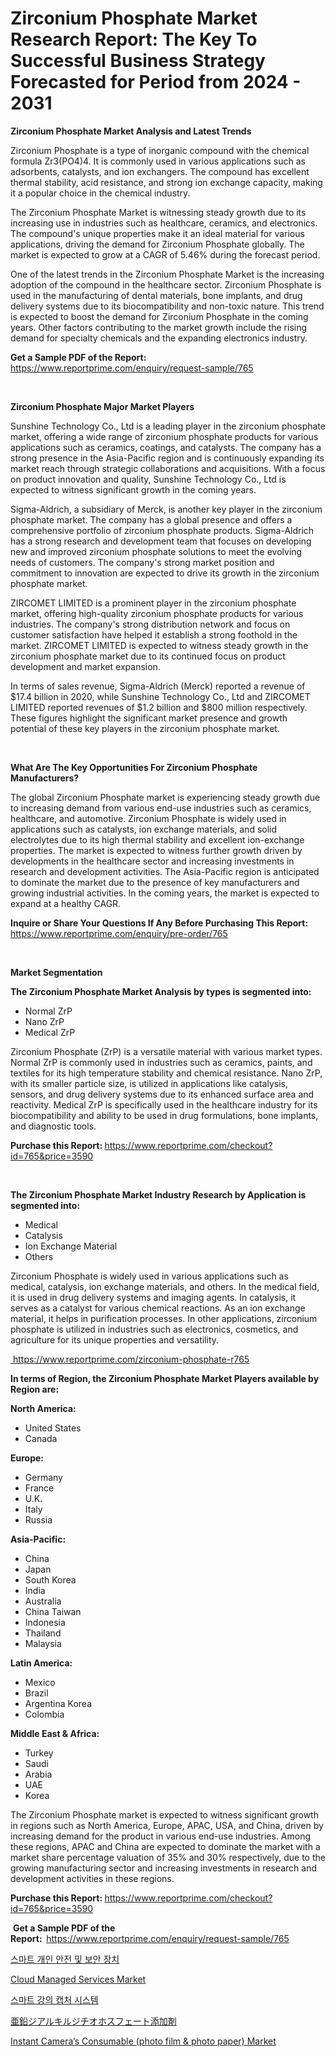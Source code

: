<p><h1>Zirconium Phosphate Market Research Report: The Key To Successful Business Strategy Forecasted for Period from 2024 - 2031</h1></p><p><strong>Zirconium Phosphate Market Analysis and Latest Trends</strong></p>
<p><p>Zirconium Phosphate is a type of inorganic compound with the chemical formula Zr3(PO4)4. It is commonly used in various applications such as adsorbents, catalysts, and ion exchangers. The compound has excellent thermal stability, acid resistance, and strong ion exchange capacity, making it a popular choice in the chemical industry.</p><p>The Zirconium Phosphate Market is witnessing steady growth due to its increasing use in industries such as healthcare, ceramics, and electronics. The compound's unique properties make it an ideal material for various applications, driving the demand for Zirconium Phosphate globally. The market is expected to grow at a CAGR of 5.46% during the forecast period.</p><p>One of the latest trends in the Zirconium Phosphate Market is the increasing adoption of the compound in the healthcare sector. Zirconium Phosphate is used in the manufacturing of dental materials, bone implants, and drug delivery systems due to its biocompatibility and non-toxic nature. This trend is expected to boost the demand for Zirconium Phosphate in the coming years. Other factors contributing to the market growth include the rising demand for specialty chemicals and the expanding electronics industry.</p></p>
<p><strong>Get a Sample PDF of the Report:&nbsp;</strong> <a href="https://www.reportprime.com/enquiry/request-sample/765">https://www.reportprime.com/enquiry/request-sample/765</a></p>
<p>&nbsp;</p>
<p><strong>Zirconium Phosphate Major Market Players</strong></p>
<p><p>Sunshine Technology Co., Ltd is a leading player in the zirconium phosphate market, offering a wide range of zirconium phosphate products for various applications such as ceramics, coatings, and catalysts. The company has a strong presence in the Asia-Pacific region and is continuously expanding its market reach through strategic collaborations and acquisitions. With a focus on product innovation and quality, Sunshine Technology Co., Ltd is expected to witness significant growth in the coming years.</p><p>Sigma-Aldrich, a subsidiary of Merck, is another key player in the zirconium phosphate market. The company has a global presence and offers a comprehensive portfolio of zirconium phosphate products. Sigma-Aldrich has a strong research and development team that focuses on developing new and improved zirconium phosphate solutions to meet the evolving needs of customers. The company's strong market position and commitment to innovation are expected to drive its growth in the zirconium phosphate market.</p><p>ZIRCOMET LIMITED is a prominent player in the zirconium phosphate market, offering high-quality zirconium phosphate products for various industries. The company's strong distribution network and focus on customer satisfaction have helped it establish a strong foothold in the market. ZIRCOMET LIMITED is expected to witness steady growth in the zirconium phosphate market due to its continued focus on product development and market expansion.</p><p>In terms of sales revenue, Sigma-Aldrich (Merck) reported a revenue of $17.4 billion in 2020, while Sunshine Technology Co., Ltd and ZIRCOMET LIMITED reported revenues of $1.2 billion and $800 million respectively. These figures highlight the significant market presence and growth potential of these key players in the zirconium phosphate market.</p></p>
<p>&nbsp;</p>
<p><strong>What Are The Key Opportunities For Zirconium Phosphate Manufacturers?</strong></p>
<p><p>The global Zirconium Phosphate market is experiencing steady growth due to increasing demand from various end-use industries such as ceramics, healthcare, and automotive. Zirconium Phosphate is widely used in applications such as catalysts, ion exchange materials, and solid electrolytes due to its high thermal stability and excellent ion-exchange properties. The market is expected to witness further growth driven by developments in the healthcare sector and increasing investments in research and development activities. The Asia-Pacific region is anticipated to dominate the market due to the presence of key manufacturers and growing industrial activities. In the coming years, the market is expected to expand at a healthy CAGR.</p></p>
<p><strong>Inquire or Share Your Questions If Any Before Purchasing This Report:</strong> <a href="https://www.reportprime.com/enquiry/pre-order/765">https://www.reportprime.com/enquiry/pre-order/765</a></p>
<p>&nbsp;</p>
<p><strong>Market Segmentation</strong></p>
<p><strong>The Zirconium Phosphate Market Analysis by types is segmented into:</strong></p>
<p><ul><li>Normal ZrP</li><li>Nano ZrP</li><li>Medical ZrP</li></ul></p>
<p><p>Zirconium Phosphate (ZrP) is a versatile material with various market types. Normal ZrP is commonly used in industries such as ceramics, paints, and textiles for its high temperature stability and chemical resistance. Nano ZrP, with its smaller particle size, is utilized in applications like catalysis, sensors, and drug delivery systems due to its enhanced surface area and reactivity. Medical ZrP is specifically used in the healthcare industry for its biocompatibility and ability to be used in drug formulations, bone implants, and diagnostic tools.</p></p>
<p><strong>Purchase this Report:&nbsp;</strong><a href="https://www.reportprime.com/checkout?id=765&price=3590">https://www.reportprime.com/checkout?id=765&price=3590</a></p>
<p>&nbsp;</p>
<p><strong>The Zirconium Phosphate Market Industry Research by Application is segmented into:</strong></p>
<p><ul><li>Medical</li><li>Catalysis</li><li>Ion Exchange Material</li><li>Others</li></ul></p>
<p><p>Zirconium Phosphate is widely used in various applications such as medical, catalysis, ion exchange materials, and others. In the medical field, it is used in drug delivery systems and imaging agents. In catalysis, it serves as a catalyst for various chemical reactions. As an ion exchange material, it helps in purification processes. In other applications, zirconium phosphate is utilized in industries such as electronics, cosmetics, and agriculture for its unique properties and versatility.</p></p>
<p><a href="https://www.reportprime.com/zirconium-phosphate-r765">&nbsp;https://www.reportprime.com/zirconium-phosphate-r765</a></p>
<p><strong>In terms of Region, the Zirconium Phosphate Market Players available by Region are:</strong></p>
<p>
    <p> <strong> North America: </strong>
        <ul>
            <li>United States</li>
            <li>Canada</li>
        </ul>
        </p> 
    <p> <strong> Europe: </strong>
        <ul>
            <li>Germany</li>
            <li>France</li>
            <li>U.K.</li>
            <li>Italy</li>
            <li>Russia</li>
        </ul>
        </p> 
    <p> <strong> Asia-Pacific: </strong>
        <ul>
            <li>China</li>
            <li>Japan</li>
            <li>South Korea</li>
            <li>India</li>
            <li>Australia</li>
            <li>China Taiwan</li>
            <li>Indonesia</li>
            <li>Thailand</li>
            <li>Malaysia</li>
        </ul>
        </p> 
    <p> <strong> Latin America: </strong>
        <ul>
            <li>Mexico</li>
            <li>Brazil</li>
            <li>Argentina Korea</li>
            <li>Colombia</li>
        </ul>
        </p> 
    <p> <strong> Middle East & Africa: </strong>
        <ul>
            <li>Turkey</li>
            <li>Saudi</li>
            <li>Arabia</li>
            <li>UAE</li>
            <li>Korea</li>
        </ul>
    </p>
    </p>
<p><p>The Zirconium Phosphate market is expected to witness significant growth in regions such as North America, Europe, APAC, USA, and China, driven by increasing demand for the product in various end-use industries. Among these regions, APAC and China are expected to dominate the market with a market share percentage valuation of 35% and 30% respectively, due to the growing manufacturing sector and increasing investments in research and development activities in these regions.</p></p>
<p><strong>Purchase this Report: </strong><a href="https://www.reportprime.com/checkout?id=765&price=3590">https://www.reportprime.com/checkout?id=765&price=3590</a></p>
<p>&nbsp;<strong>Get a Sample PDF of the Report:&nbsp;&nbsp;</strong><a href="https://www.reportprime.com/enquiry/request-sample/765">https://www.reportprime.com/enquiry/request-sample/765</a></p>
<p><strong></strong></p>
<p><p><a href="https://medium.com/@seanturner6262/%EC%84%B8%EA%B3%84-%EC%8A%A4%EB%A7%88%ED%8A%B8-%EA%B0%9C%EC%9D%B8-%EC%95%88%EC%A0%84-%EB%B0%8F-%EB%B3%B4%EC%95%88-%EC%9E%A5%EC%B9%98-%EC%8B%9C%EC%9E%A5-%ED%99%98%EA%B2%BD%EC%9D%84-%ED%83%90%EC%83%89%ED%95%98%EB%8A%94-%EA%B2%83-%ED%8A%B8%EB%A0%8C%EB%93%9C-%EC%98%88%EC%B8%A1-%EB%B0%8F-%EC%98%81%ED%96%A5-%EB%B6%84%EC%84%9D-2024-2031-%EB%8A%94-193-%ED%8E%98%EC%9D%B4%EC%A7%80%EC%97%90-%EA%B1%B8%EC%B3%90-%EB%8B%A4%EB%A3%A8%EC%96%B4%EC%A0%B8-%EC%9E%88%EC%8A%B5%EB%8B%88%EB%8B%A4-75209bf95888">스마트 개인 안전 및 보안 장치</a></p><p><a href="https://www.linkedin.com/pulse/cloud-managed-services-market-size-growing-cagr-96-report-xkrie">Cloud Managed Services Market</a></p><p><a href="https://medium.com/@seanturner6262/%EA%B8%80%EB%A1%9C%EB%B2%8C-%EC%8A%A4%EB%A7%88%ED%8A%B8-%EA%B0%95%EC%9D%98-%EC%BA%A1%EC%B2%98-%EC%8B%9C%EC%8A%A4%ED%85%9C-%EC%8B%9C%EC%9E%A5%EC%9D%80-2024%EB%85%84%EB%B6%80%ED%84%B0-2031%EB%85%84%EA%B9%8C%EC%A7%80-14-2-%EC%9D%98-cagr%EB%A1%9C-%EC%84%B1%EC%9E%A5%ED%95%A0-%EA%B2%83%EC%9C%BC%EB%A1%9C-%EC%98%88%EC%83%81%EB%90%A9%EB%8B%88%EB%8B%A4-3585f157cd35">스마트 강의 캡처 시스템</a></p><p><a href="https://medium.com/@graham1dianne/%E4%BA%9C%E9%89%9B%E3%82%B8%E3%82%A2%E3%83%AB%E3%82%AD%E3%83%AB%E3%82%B8%E3%83%81%E3%82%AA%E3%83%AA%E3%83%B3%E9%85%B8%E3%82%A8%E3%82%B9%E3%83%86%E3%83%AB%E6%B7%BB%E5%8A%A0%E5%89%A4%E5%B8%82%E5%A0%B4-%E3%82%B0%E3%83%AD%E3%83%BC%E3%83%90%E3%83%AB%E5%B8%82%E5%A0%B4%E3%82%B7%E3%82%A7%E3%82%A2%E3%81%A8%E9%A0%86%E4%BD%8D-%E7%B7%8F%E5%90%88%E8%B2%A9%E5%A3%B2%E3%81%8A%E3%82%88%E3%81%B3%E9%9C%80%E8%A6%81%E4%BA%88%E6%B8%AC2024-2031-f30829fe4941">亜鉛ジアルキルジチオホスフェート添加剤</a></p><p><a href="https://medium.com/@luke.russell779/instant-cameras-consumable-photo-film-photo-paper-market-outlook-and-forecast-from-2024-to-da40b4829d60">Instant Camera’s Consumable (photo film & photo paper) Market</a></p></p>